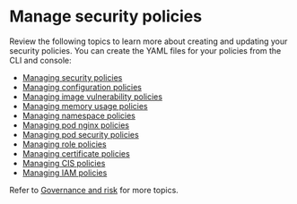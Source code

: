 # Manage security policies

Review the following topics to learn more about creating and updating your security policies. You can create the YAML files for your policies from the CLI and console: 

- [Managing security policies](create_policy.md)
- [Managing configuration policies](create_config_pol.md)
- [Managing image vulnerability policies](create_image_vuln.md)
- [Managing memory usage policies](create_memory_policy.md)
- [Managing namespace policies](create_ns_policy.md)
- [Managing pod nginx policies](create_nginx_policy.md)
- [Managing pod security policies](create_psp_policy.md)
- [Managing role policies](create_role_policy.md)
- [Managing certificate policies](create_cert_pol.md)
- [Managing CIS policies](create_cis_pol.md)
- [Managing IAM policies](create_iam_policy.md) 

Refer to [Governance and risk](compliance_intro.md) for more topics. 


<!-- next files to create: 
- [Managing role policy](create_role_policy.md)
- [Managing rolebinding policy](create_role_policy.md)
- [Managing security content constraint policy](create_scc_policy.md)-->